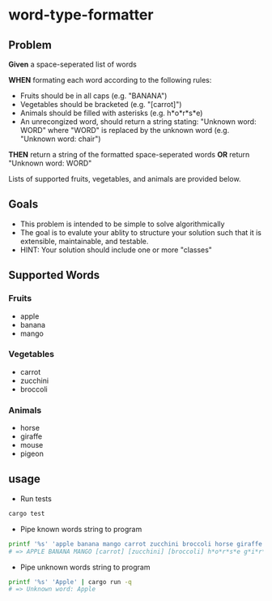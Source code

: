 # word-type-formatter

## Problem

**Given** a space-seperated list of words

**WHEN** formating each word according to the following rules:

- Fruits should be in all caps (e.g. "BANANA")
- Vegetables should be bracketed (e.g. "[carrot]")
- Animals should be filled with asterisks (e.g. h\*o\*r\*s\*e)
- An unrecongized word, should return a string stating: "Unknown word: WORD"
  where "WORD" is replaced by the unknown word (e.g. "Unknown word: chair")

**THEN** return a string of the formatted space-seperated words **OR** return
"Unknown word: WORD"

Lists of supported fruits, vegetables, and animals are provided below.

## Goals

- This problem is intended to be simple to solve algorithmically
- The goal is to evalute your ablity to structure your solution such that it is
  extensible, maintainable, and testable.
- HINT: Your solution should include one or more "classes"

## Supported Words

### Fruits

- apple
- banana
- mango

### Vegetables

- carrot
- zucchini
- broccoli

### Animals

- horse
- giraffe
- mouse
- pigeon

## usage

- Run tests

```sh
cargo test
```

- Pipe known words string to program

```sh
printf '%s' 'apple banana mango carrot zucchini broccoli horse giraffe mouse pigeon' | cargo run -q
# => APPLE BANANA MANGO [carrot] [zucchini] [broccoli] h*o*r*s*e g*i*r*a*f*f*e m*o*u*s*e p*i*g*e*o*n
```

- Pipe unknown words string to program

```sh
printf '%s' 'Apple' | cargo run -q
# => Unknown word: Apple
```
